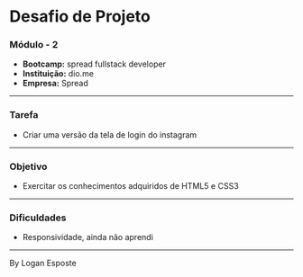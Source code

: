 # Desafio de Projeto 


### Módulo - 2 

* **Bootcamp:** spread fullstack developer
* **Instituição:** dio.me
* **Empresa:** Spread

---

### Tarefa

* Criar uma versão da tela de login do instagram

---

### Objetivo

* Exercitar os conhecimentos adquiridos de HTML5 e CSS3

---

### Dificuldades

* Responsividade, ainda não aprendi

---

By Logan Esposte
